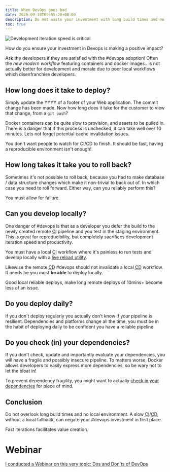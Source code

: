 ```yaml
---
title: When DevOps goes bad
date: 2020-09-18T09:55:20+08:00
description: Do not waste your investment with long build times and no local environment
toc: true
---
```


<img src="https://s.natalian.org/2020-09-18/brad-neathery-nPy0X4xew60-unsplash.webp" alt="Development iteration speed is critical">

How do you ensure your investment in Devops is making a positive impact?

Ask the developers if they are satisfied with the #devops adoption! Often the
_new modern workflow_ featuring containers and docker images.. is not actually
better for development and morale due to poor local workflows which
disenfranchise developers.

## How long does it take to deploy?

Simply update the YYYY of a footer of your Web application.
The commit change has been made. Now how long does it take for the
customer to view that change, from a `git push`?

Docker containers can be quite slow to provision, and assets to be pulled in.
There is a danger that if this process is unchecked, it can take well over 10
minutes. Lets not forget potential cache invalidation issues.

You don't want people to watch for CI/CD to finish. It should be fast, having a
reproducible environment isn't enough!

## How long takes it take you to roll back?

Sometimes it's not possible to roll back, because you had to make database /
data structure changes which make it non-trivial to back out of. In which case
you need to roll forward. Either way, can you reliably perform this?

You must allow for failure.

## Can you develop locally?

One danger of #devops is that as a developer you defer the build to the newly
created remote <abbr title="Continuous Integration">CI</abbr> pipeline and you
test in the staging environment. This is great for reproducibility, but
completely sacrifices development iteration speed and productivity.

You must have a local <abbr title="Continuous Integration">CI</abbr> workflow
where it's painless to run tests and develop locally with a [live reload
utility](https://github.com/codegangsta/gin).

Likewise the remote <abbr title="Continuous Deployment">CD</abbr> #devops
should not invalidate a local <abbr title="Continuous Deployment">CD</abbr>
workflow. If needs be you must **be able** to deploy locally.

Good local reliable deploys, make long remote deploys of 10mins+ become less of
an issue.

## Do you deploy daily?

If you don't deploy regularly you actually don't know if your pipeline is
resilient.  Dependencies and platforms change all the time, you must be in the
habit of deploying daily to be confident you have a reliable pipeline.

## Do you check (in) your dependencies?

If you don't check, update and importantly evaluate your dependencies, you will
have a fragile and possibly insecure pipeline. To matters worse, Docker allows
developers to easily express more dependencies, so be wary not to let the bloat
in!

To prevent dependency fragility, you might want to actually [check in your
dependencies](https://natalian.org/2019/11/15/Private_modules_with_Go_mod/) for
piece of mind.

## Conclusion

Do not overlook long build times and no local environment. A slow <abbr
title="Continuous Integration">CI</abbr>/<abbr title="Continuous
Deployment">CD</abbr>, without a local fallback, can negate your #devops
investment in first place.

Fast iterations facilitates value creation.

# Webinar

[I conducted a Webinar on this very topic: Dos and Don'ts of DevOps](https://youtu.be/S485rFfHIvg?t=877)
